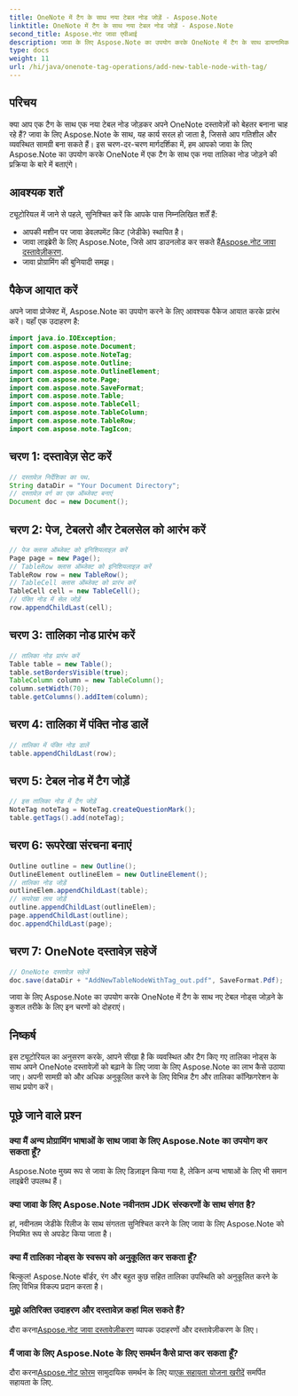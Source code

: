 ```yaml
---
title: OneNote में टैग के साथ नया टेबल नोड जोड़ें - Aspose.Note
linktitle: OneNote में टैग के साथ नया टेबल नोड जोड़ें - Aspose.Note
second_title: Aspose.नोट जावा एपीआई
description: जावा के लिए Aspose.Note का उपयोग करके OneNote में टैग के साथ डायनामिक टेबल नोड्स जोड़ने का तरीका जानें। अपने दस्तावेज़ संगठन को सहजता से बढ़ाएं।
type: docs
weight: 11
url: /hi/java/onenote-tag-operations/add-new-table-node-with-tag/
---
```

## परिचय
क्या आप एक टैग के साथ एक नया टेबल नोड जोड़कर अपने OneNote दस्तावेज़ों को बेहतर बनाना चाह रहे हैं? जावा के लिए Aspose.Note के साथ, यह कार्य सरल हो जाता है, जिससे आप गतिशील और व्यवस्थित सामग्री बना सकते हैं। इस चरण-दर-चरण मार्गदर्शिका में, हम आपको जावा के लिए Aspose.Note का उपयोग करके OneNote में एक टैग के साथ एक नया तालिका नोड जोड़ने की प्रक्रिया के बारे में बताएंगे।
## आवश्यक शर्तें
ट्यूटोरियल में जाने से पहले, सुनिश्चित करें कि आपके पास निम्नलिखित शर्तें हैं:
- आपकी मशीन पर जावा डेवलपमेंट किट (जेडीके) स्थापित है।
-  जावा लाइब्रेरी के लिए Aspose.Note, जिसे आप डाउनलोड कर सकते हैं[Aspose.नोट जावा दस्तावेज़ीकरण](https://reference.aspose.com/note/java/).
- जावा प्रोग्रामिंग की बुनियादी समझ।
## पैकेज आयात करें
अपने जावा प्रोजेक्ट में, Aspose.Note का उपयोग करने के लिए आवश्यक पैकेज आयात करके प्रारंभ करें। यहाँ एक उदाहरण है:
```java
import java.io.IOException;
import com.aspose.note.Document;
import com.aspose.note.NoteTag;
import com.aspose.note.Outline;
import com.aspose.note.OutlineElement;
import com.aspose.note.Page;
import com.aspose.note.SaveFormat;
import com.aspose.note.Table;
import com.aspose.note.TableCell;
import com.aspose.note.TableColumn;
import com.aspose.note.TableRow;
import com.aspose.note.TagIcon;
```
## चरण 1: दस्तावेज़ सेट करें
```java
// दस्तावेज़ निर्देशिका का पथ.
String dataDir = "Your Document Directory";
// दस्तावेज़ वर्ग का एक ऑब्जेक्ट बनाएं
Document doc = new Document();
```
## चरण 2: पेज, टेबलरो और टेबलसेल को आरंभ करें
```java
// पेज क्लास ऑब्जेक्ट को इनिशियलाइज़ करें
Page page = new Page();
// TableRow क्लास ऑब्जेक्ट को इनिशियलाइज़ करें
TableRow row = new TableRow();
// TableCell क्लास ऑब्जेक्ट को प्रारंभ करें
TableCell cell = new TableCell();
// पंक्ति नोड में सेल जोड़ें
row.appendChildLast(cell);
```
## चरण 3: तालिका नोड प्रारंभ करें
```java
// तालिका नोड प्रारंभ करें
Table table = new Table();
table.setBordersVisible(true);
TableColumn column = new TableColumn();
column.setWidth(70);
table.getColumns().addItem(column);
```
## चरण 4: तालिका में पंक्ति नोड डालें
```java
// तालिका में पंक्ति नोड डालें
table.appendChildLast(row);
```
## चरण 5: टेबल नोड में टैग जोड़ें
```java
// इस तालिका नोड में टैग जोड़ें
NoteTag noteTag = NoteTag.createQuestionMark();
table.getTags().add(noteTag);
```
## चरण 6: रूपरेखा संरचना बनाएं
```java
Outline outline = new Outline();
OutlineElement outlineElem = new OutlineElement();
// तालिका नोड जोड़ें
outlineElem.appendChildLast(table);
// रूपरेखा तत्व जोड़ें
outline.appendChildLast(outlineElem);
page.appendChildLast(outline);
doc.appendChildLast(page);
```
## चरण 7: OneNote दस्तावेज़ सहेजें
```java
// OneNote दस्तावेज़ सहेजें
doc.save(dataDir + "AddNewTableNodeWithTag_out.pdf", SaveFormat.Pdf);
```
जावा के लिए Aspose.Note का उपयोग करके OneNote में टैग के साथ नए टेबल नोड्स जोड़ने के कुशल तरीके के लिए इन चरणों को दोहराएं।
## निष्कर्ष
इस ट्यूटोरियल का अनुसरण करके, आपने सीखा है कि व्यवस्थित और टैग किए गए तालिका नोड्स के साथ अपने OneNote दस्तावेज़ों को बढ़ाने के लिए जावा के लिए Aspose.Note का लाभ कैसे उठाया जाए। अपनी सामग्री को और अधिक अनुकूलित करने के लिए विभिन्न टैग और तालिका कॉन्फ़िगरेशन के साथ प्रयोग करें।
## पूछे जाने वाले प्रश्न
### क्या मैं अन्य प्रोग्रामिंग भाषाओं के साथ जावा के लिए Aspose.Note का उपयोग कर सकता हूँ?
Aspose.Note मुख्य रूप से जावा के लिए डिज़ाइन किया गया है, लेकिन अन्य भाषाओं के लिए भी समान लाइब्रेरी उपलब्ध हैं।
### क्या जावा के लिए Aspose.Note नवीनतम JDK संस्करणों के साथ संगत है?
हां, नवीनतम जेडीके रिलीज के साथ संगतता सुनिश्चित करने के लिए जावा के लिए Aspose.Note को नियमित रूप से अपडेट किया जाता है।
### क्या मैं तालिका नोड्स के स्वरूप को अनुकूलित कर सकता हूँ?
बिल्कुल! Aspose.Note बॉर्डर, रंग और बहुत कुछ सहित तालिका उपस्थिति को अनुकूलित करने के लिए विभिन्न विकल्प प्रदान करता है।
### मुझे अतिरिक्त उदाहरण और दस्तावेज़ कहां मिल सकते हैं?
 दौरा करना[Aspose.नोट जावा दस्तावेज़ीकरण](https://reference.aspose.com/note/java/) व्यापक उदाहरणों और दस्तावेज़ीकरण के लिए।
### मैं जावा के लिए Aspose.Note के लिए समर्थन कैसे प्राप्त कर सकता हूँ?
 दौरा करना[Aspose.नोट फोरम](https://forum.aspose.com/c/note/28) सामुदायिक समर्थन के लिए या[एक सहायता योजना खरीदें](https://purchase.aspose.com/buy) समर्पित सहायता के लिए.